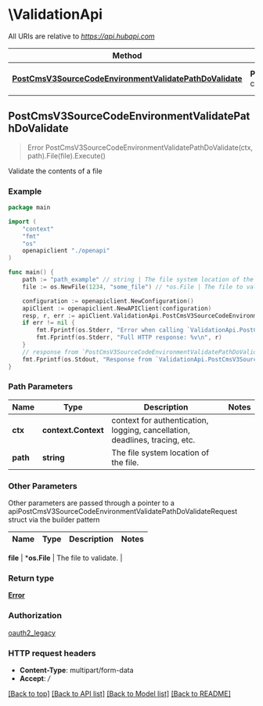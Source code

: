 # \ValidationApi

All URIs are relative to *https://api.hubapi.com*

Method | HTTP request | Description
------------- | ------------- | -------------
[**PostCmsV3SourceCodeEnvironmentValidatePathDoValidate**](ValidationApi.md#PostCmsV3SourceCodeEnvironmentValidatePathDoValidate) | **Post** /cms/v3/source-code/{environment}/validate/{path} | Validate the contents of a file



## PostCmsV3SourceCodeEnvironmentValidatePathDoValidate

> Error PostCmsV3SourceCodeEnvironmentValidatePathDoValidate(ctx, path).File(file).Execute()

Validate the contents of a file



### Example

```go
package main

import (
    "context"
    "fmt"
    "os"
    openapiclient "./openapi"
)

func main() {
    path := "path_example" // string | The file system location of the file.
    file := os.NewFile(1234, "some_file") // *os.File | The file to validate. (optional)

    configuration := openapiclient.NewConfiguration()
    apiClient := openapiclient.NewAPIClient(configuration)
    resp, r, err := apiClient.ValidationApi.PostCmsV3SourceCodeEnvironmentValidatePathDoValidate(context.Background(), path).File(file).Execute()
    if err != nil {
        fmt.Fprintf(os.Stderr, "Error when calling `ValidationApi.PostCmsV3SourceCodeEnvironmentValidatePathDoValidate``: %v\n", err)
        fmt.Fprintf(os.Stderr, "Full HTTP response: %v\n", r)
    }
    // response from `PostCmsV3SourceCodeEnvironmentValidatePathDoValidate`: Error
    fmt.Fprintf(os.Stdout, "Response from `ValidationApi.PostCmsV3SourceCodeEnvironmentValidatePathDoValidate`: %v\n", resp)
}
```

### Path Parameters


Name | Type | Description  | Notes
------------- | ------------- | ------------- | -------------
**ctx** | **context.Context** | context for authentication, logging, cancellation, deadlines, tracing, etc.
**path** | **string** | The file system location of the file. | 

### Other Parameters

Other parameters are passed through a pointer to a apiPostCmsV3SourceCodeEnvironmentValidatePathDoValidateRequest struct via the builder pattern


Name | Type | Description  | Notes
------------- | ------------- | ------------- | -------------

 **file** | ***os.File** | The file to validate. | 

### Return type

[**Error**](Error.md)

### Authorization

[oauth2_legacy](../README.md#oauth2_legacy)

### HTTP request headers

- **Content-Type**: multipart/form-data
- **Accept**: */*

[[Back to top]](#) [[Back to API list]](../README.md#documentation-for-api-endpoints)
[[Back to Model list]](../README.md#documentation-for-models)
[[Back to README]](../README.md)

